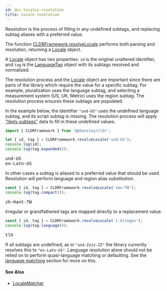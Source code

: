 ```yaml
---
id: doc-locales-resolution
title: Locale resolution
---
```


Resolution is the process of filling in any undefined subtags, and replacing subtag aliases with a preferred value.

The function [CLDRFramework.resolveLocale](api-cldrframework.html#resolvelocale) performs both parsing and resolution, returning a [Locale](api-locale.html) object.

A [Locale](api-locale.html) object has two properties: `id` is the original unaltered identifier, and `tag` is the [LanguageTag](api-languagetag.html) object with its subtags resolved and normalized.

The resolution process and the [Locale](api-locale.html) object are important since there are parts of the library which require the value for a specific subtag. For example, pluralization uses the language subtag, and selecting a measurement system (US, UK, Metric) uses the region subtag. The resolution process ensures these subtags are populated.

In the example below, the identifier `"und-US"` uses the undefined language subtag, and its script subtag is missing. The resolution process will apply ["likely subtags"](https://www.unicode.org/reports/tr35/tr35.html#Likely_Subtags) data to fill in these undefined values.

```typescript
import { CLDRFramework } from '@phensley/cldr';

let { id, tag } = CLDRFramework.resolveLocale('und-US');
console.log(id);
console.log(tag.expanded());
```
<pre class="output">
und-US
en-Latn-US
</pre>

In other cases a subtag is aliased to a preferred value that should be used. Resolution will perform language and region alias substitution.

```typescript
const { id, tag } = CLDRFramework.resolveLocale('cmn-TW');
console.log(tag.compact());
```
<pre class="output">
zh-Hant-TW
</pre>

Irregular or grandfathered tags are mapped directly to a replacement value.

```typescript
const { id, tag } = CLDRFramework.resolveLocale('i-klingon');
console.log(tag.language());
```
<pre class="output">
tlh
</pre>

If all subtags are undefined, as in `"und-Zzzz-ZZ"` the library currently resolves this to `"en-Latn-US"`. Language resolution alone should not be relied on to perform quasi-language matching or defaulting. See the [language matching](doc-locales-matching.html) section for more on this.


#### See Also
  * [LocaleMatcher](api-localematcher.html)
